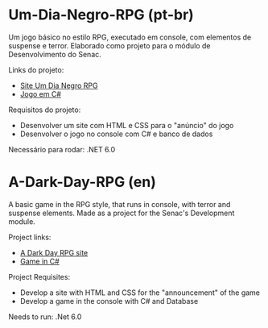 # Um-Dia-Negro-RPG (pt-br)

Um jogo básico no estilo RPG, executado em console, com elementos de suspense e terror.
Elaborado como projeto para o módulo de Desenvolvimento do Senac.

Links do projeto:
- [Site Um Dia Negro RPG](https://github.com/AriiiAlves/Um-Dia-Negro-RPG/tree/master/Site%20Um%20Dia%20Negro%20RPG)
- [Jogo em C#](https://github.com/AriiiAlves/Um-Dia-Negro-RPG/tree/master/Projeto%20rpg)

Requisitos do projeto:
- Desenvolver um site com HTML e CSS para o "anúncio" do jogo
- Desenvolver o jogo no console com C# e banco de dados

Necessário para rodar: .NET 6.0

# A-Dark-Day-RPG (en)

A basic game in the RPG style, that runs in console, with terror and suspense elements.
Made as a project for the Senac's Development module.

Project links:
- [A Dark Day RPG site](https://github.com/AriiiAlves/Um-Dia-Negro-RPG/tree/master/Site%20Um%20Dia%20Negro%20RPG)
- [Game in C#](https://github.com/AriiiAlves/Um-Dia-Negro-RPG/tree/master/Projeto%20rpg)

Project Requisites:
- Develop a site with HTML and CSS for the "announcement" of the game
- Develop a game in the console with C# and Database

Needs to run: .Net 6.0
